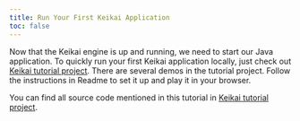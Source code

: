 ```yaml
---
title: Run Your First Keikai Application
toc: false
---
```


Now that the Keikai engine is up and running, we need to start our Java application. To quickly run your first Keikai application locally, just check out [Keikai tutorial project](https://github.com/keikai/keikai-tutorial). There are several demos in the tutorial project. Follow the instructions in Readme to set it up and play it in your browser.

You can find all source code mentioned in this tutorial in [Keikai tutorial project](https://github.com/keikai/keikai-tutorial).
